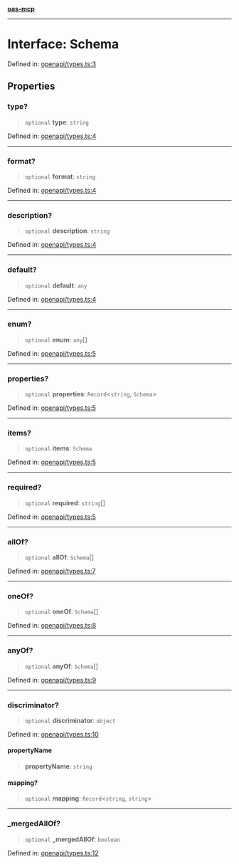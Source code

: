 [**oas-mcp**](../README.md)

***

# Interface: Schema

Defined in: [openapi/types.ts:3](https://github.com/elwizard33/oas-mcp/blob/7cf9d567cc88511dc791c0b4404a83049800ec70/src/openapi/types.ts#L3)

## Properties

### type?

> `optional` **type**: `string`

Defined in: [openapi/types.ts:4](https://github.com/elwizard33/oas-mcp/blob/7cf9d567cc88511dc791c0b4404a83049800ec70/src/openapi/types.ts#L4)

***

### format?

> `optional` **format**: `string`

Defined in: [openapi/types.ts:4](https://github.com/elwizard33/oas-mcp/blob/7cf9d567cc88511dc791c0b4404a83049800ec70/src/openapi/types.ts#L4)

***

### description?

> `optional` **description**: `string`

Defined in: [openapi/types.ts:4](https://github.com/elwizard33/oas-mcp/blob/7cf9d567cc88511dc791c0b4404a83049800ec70/src/openapi/types.ts#L4)

***

### default?

> `optional` **default**: `any`

Defined in: [openapi/types.ts:4](https://github.com/elwizard33/oas-mcp/blob/7cf9d567cc88511dc791c0b4404a83049800ec70/src/openapi/types.ts#L4)

***

### enum?

> `optional` **enum**: `any`[]

Defined in: [openapi/types.ts:5](https://github.com/elwizard33/oas-mcp/blob/7cf9d567cc88511dc791c0b4404a83049800ec70/src/openapi/types.ts#L5)

***

### properties?

> `optional` **properties**: `Record`\<`string`, `Schema`\>

Defined in: [openapi/types.ts:5](https://github.com/elwizard33/oas-mcp/blob/7cf9d567cc88511dc791c0b4404a83049800ec70/src/openapi/types.ts#L5)

***

### items?

> `optional` **items**: `Schema`

Defined in: [openapi/types.ts:5](https://github.com/elwizard33/oas-mcp/blob/7cf9d567cc88511dc791c0b4404a83049800ec70/src/openapi/types.ts#L5)

***

### required?

> `optional` **required**: `string`[]

Defined in: [openapi/types.ts:5](https://github.com/elwizard33/oas-mcp/blob/7cf9d567cc88511dc791c0b4404a83049800ec70/src/openapi/types.ts#L5)

***

### allOf?

> `optional` **allOf**: `Schema`[]

Defined in: [openapi/types.ts:7](https://github.com/elwizard33/oas-mcp/blob/7cf9d567cc88511dc791c0b4404a83049800ec70/src/openapi/types.ts#L7)

***

### oneOf?

> `optional` **oneOf**: `Schema`[]

Defined in: [openapi/types.ts:8](https://github.com/elwizard33/oas-mcp/blob/7cf9d567cc88511dc791c0b4404a83049800ec70/src/openapi/types.ts#L8)

***

### anyOf?

> `optional` **anyOf**: `Schema`[]

Defined in: [openapi/types.ts:9](https://github.com/elwizard33/oas-mcp/blob/7cf9d567cc88511dc791c0b4404a83049800ec70/src/openapi/types.ts#L9)

***

### discriminator?

> `optional` **discriminator**: `object`

Defined in: [openapi/types.ts:10](https://github.com/elwizard33/oas-mcp/blob/7cf9d567cc88511dc791c0b4404a83049800ec70/src/openapi/types.ts#L10)

#### propertyName

> **propertyName**: `string`

#### mapping?

> `optional` **mapping**: `Record`\<`string`, `string`\>

***

### \_mergedAllOf?

> `optional` **\_mergedAllOf**: `boolean`

Defined in: [openapi/types.ts:12](https://github.com/elwizard33/oas-mcp/blob/7cf9d567cc88511dc791c0b4404a83049800ec70/src/openapi/types.ts#L12)
